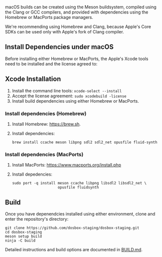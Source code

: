 macOS builds can be created using the Meson buildsystem, compiled using
the Clang or GCC compilers, and provided with dependencies using the Homebrew
or MacPorts package managers.

We're recommending using Homebrew and Clang, because Apple's Core SDKs can be
used only with Apple's fork of Clang compiler.

## Install Dependencies under macOS

Before installing either Homebrew or MacPorts, the Apple's Xcode tools need
to be installed and the license agreed to:

## Xcode Installation

1. Install the command line tools: `xcode-select --install`
2. Accept the license agreement: `sudo xcodebuild -license`
3. Install build dependencies using either Homebrew or MacPorts.

### Install dependencies (Homebrew)

1. Install Homebrew: <https://brew.sh>.
2. Install dependencies:

    ``` shell
    brew install ccache meson libpng sdl2 sdl2_net opusfile fluid-synth
    ```

### Install dependencies (MacPorts)

1. Install MacPorts: <https://www.macports.org/install.php>
2. Install depedencies:

    ``` shell
    sudo port -q install meson ccache libpng libsdl2 libsdl2_net \
                         opusfile fluidsynth
    ```

## Build

Once you have depenendcies installed using either environment, clone and
enter the repository's directory:

``` shell
git clone https://github.com/dosbox-staging/dosbox-staging.git
cd dosbox-staging
meson setup build
ninja -C build
```

Detailed instructions and build options are documented in [BUILD.md](/BUILD.md).

